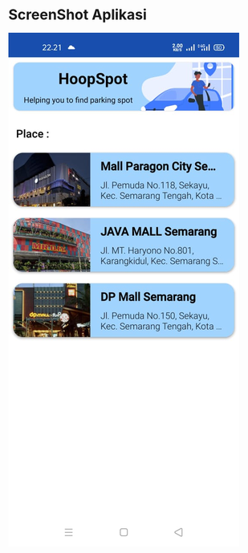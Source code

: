 # ScreenShot Aplikasi

![alt text](https://github.com/Z4nR/HoopSpot_Bangkit/blob/mobile-development/screenshoot/057df613-c78d-40f5-94dd-deb61513d569.jpg "1")
